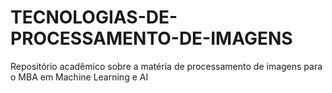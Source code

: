 # TECNOLOGIAS-DE-PROCESSAMENTO-DE-IMAGENS

Repositório acadêmico sobre a matéria de processamento de imagens para o MBA em Machine Learning e AI
